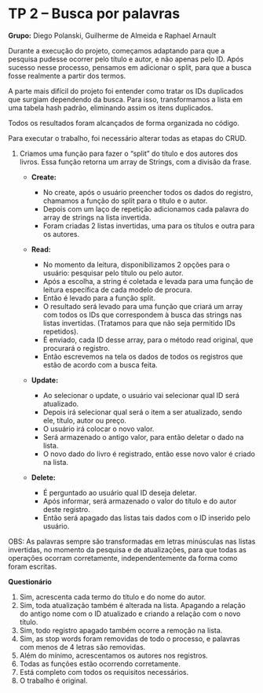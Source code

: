 # TP 2 – Busca por palavras

**Grupo:** Diego Polanski, Guilherme de Almeida e Raphael Arnault 

Durante a execução do projeto, começamos adaptando para que a pesquisa pudesse ocorrer pelo título e autor, e não apenas pelo ID. Após sucesso nesse processo, pensamos em adicionar o split, para que a busca fosse realmente a partir dos termos.

A parte mais difícil do projeto foi entender como tratar os IDs duplicados que surgiam dependendo da busca. Para isso, transformamos a lista em uma tabela hash padrão, eliminando assim os itens duplicados.

Todos os resultados foram alcançados de forma organizada no código.

Para executar o trabalho, foi necessário alterar todas as etapas do CRUD.

1. Criamos uma função para fazer o “split” do título e dos autores dos livros. Essa função retorna um array de Strings, com a divisão da frase.
   - **Create:** 
      - No create, após o usuário preencher todos os dados do registro, chamamos a função do split para o título e o autor. 
      - Depois com um laço de repetição adicionamos cada palavra do array de strings na lista invertida.
      - Foram criadas 2 listas invertidas, uma para os títulos e outra para os autores. 

   - **Read:**
      - No momento da leitura, disponibilizamos 2 opções para o usuário: pesquisar pelo título ou pelo autor. 
      - Após a escolha, a string é coletada e levada para uma função de leitura específica de cada modelo de procura. 
      - Então é levado para a função split.
      - O resultado será levado para uma função que criará um array com todos os IDs que correspondem à busca das strings nas listas invertidas. (Tratamos para que não seja permitido IDs repetidos).
      - É enviado, cada ID desse array, para o método read original, que procurará o registro.
      - Então escrevemos na tela os dados de todos os registros que estão de acordo com a busca feita.

   - **Update:**
      - Ao selecionar o update, o usuário vai selecionar qual ID será atualizado.
      - Depois irá selecionar qual será o item a ser atualizado, sendo ele, título, autor ou preço.
      - O usuário irá colocar o novo valor.
      - Será armazenado o antigo valor, para então deletar o dado na lista.
      - O novo dado do livro é registrado, então esse novo valor é criado na lista.

   - **Delete:**
      - É perguntado ao usuário qual ID deseja deletar.
      - Após informar, será armazenado o valor do título e do autor deste registro.
      - Então será apagado das listas tais dados com o ID inserido pelo usuário.

OBS: As palavras sempre são transformadas em letras minúsculas nas listas invertidas, no momento da pesquisa e de atualizações, para que todas as operações ocorram corretamente, independentemente da forma como foram escritas.

**Questionário**

1. Sim, acrescenta cada termo do título e do nome do autor.
2. Sim, toda atualização também é alterada na lista. Apagando a relação do antigo nome com o ID atualizado e criando a relação com o novo título.
3. Sim, todo registro apagado também ocorre a remoção na lista.
4. Sim, as stop words foram removidas de todo o processo, e palavras com menos de 4 letras são removidas.
5. Além do mínimo, acrescentamos os autores nos registros.
6. Todas as funções estão ocorrendo corretamente.
7. Está completo com todos os requisitos necessários.
8. O trabalho é original.
